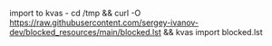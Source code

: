 import to kvas - cd /tmp && curl -O https://raw.githubusercontent.com/sergey-ivanov-dev/blocked_resources/main/blocked.lst && kvas import blocked.lst
